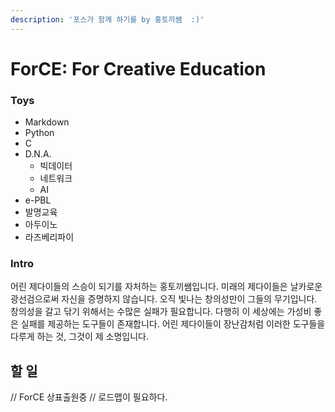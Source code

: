 ```yaml
---
description: '포스가 함께 하기를 by 홍토끼쌤  :)'
---
```


# ForCE: For Creative Education

### Toys

* Markdown
* Python
* C
* D.N.A.
  * 빅데이터
  * 네트워크
  * AI
* e-PBL
* 발명교육
* 아두이노
* 라즈베리파이

### Intro

어린 제다이들의 스승이 되기를 자처하는 홍토끼쌤입니다. 미래의 제다이들은 날카로운 광선검으로써 자신을 증명하지 않습니다. 오직 빛나는 창의성만이 그들의 무기입니다. 창의성을 갈고 닦기 위해서는 수많은 실패가 필요합니다. 다행히 이 세상에는 가성비 좋은 실패를 제공하는 도구들이 존재합니다. 어린 제다이들이 장난감처럼 이러한 도구들을 다루게 하는 것, 그것이 제 소명입니다.

## 할 일

// ForCE 상표출원중 // 로드맵이 필요하다.

